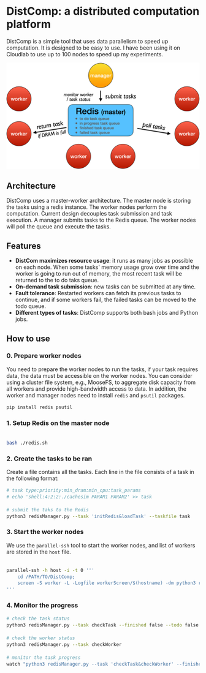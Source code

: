 
# DistComp: a distributed computation platform
DistComp is a simple tool that uses data parallelism to speed up computation. It is designed to be easy to use. 
I have been using it on Cloudlab to use up to 100 nodes to speed up my experiments.

![DistComp diagram](/diagram/diagram.svg)

## Architecture
DistComp uses a master-worker architecture. The master node is storing the tasks using a redis instance. The worker nodes perform the computation. 
Current design decouples task submission and task execution. A manager submits tasks to the Redis queue. The worker nodes will poll the queue and execute the tasks.

## Features
* **DistCom maximizes resource usage**: it runs as many jobs as possible on each node. When some tasks' memory usage grow over time and the worker is going to run out of memory, the most recent task will be returned to the to do taks queue.
* **On-demand task submission**: new tasks can be submitted at any time.
* **Fault tolerance**: Restarted workers can fetch its previous tasks to continue, and if some workers fail, the failed tasks can be moved to the todo queue.
* **Different types of tasks**: DistComp supports both bash jobs and Python jobs.


## How to use
### 0. Prepare worker nodes
You need to prepare the worker nodes to run the tasks, if your task requires data, the data must be accessible on the worker nodes.
You can consider using a cluster file system, e.g., MooseFS, to aggregate disk capacity from all workers and provide high-bandwidth access to data. 
In addition, the worker and manager nodes need to install `redis` and `psutil` packages. 
```bash
pip install redis psutil
```

### 1. Setup Redis on the master node
```bash

bash ./redis.sh
```

### 2. Create the tasks to be ran
Create a file contains all the tasks. Each line in the file consists of a task in the following format:

```bash
# task type:priority:min_dram:min_cpu:task_params
# echo 'shell:4:2:2:./cachesim PARAM1 PARAM2' >> task

# submit the taks to the Redis
python3 redisManager.py --task 'initRedis&loadTask' --taskfile task

```


### 3. Start the worker nodes
We use the `parallel-ssh` tool to start the worker nodes, and list of workers are stored in the `host` file.

```bash

parallel-ssh -h host -i -t 0 '''
    cd /PATH/TO/DistComp;
    screen -S worker -L -Logfile workerScreen/$(hostname) -dm python3 redisWorker.py
'''
```

### 4. Monitor the progress
```bash
# check the task status
python3 redisManager.py --task checkTask --finished false --todo false --in_progress false --failed false

# check the worker status
python3 redisManager.py --task checkWorker

# monitor the task progress
watch "python3 redisManager.py --task 'checkTask&checkWorker' --finished false --print_result false --in_progress false"

```

